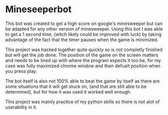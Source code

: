 # Mineseeperbot

This bot was created to get a high score on google's minesweeper but can be adapted for any other version of minesweeper. 
Using this bot I was able to get a 1 second time, (witch likely could be improved with luck) by taking advantage of the 
fact that the timer pauses when the game is minimized. 

This project was hacked together quite quickly so is not completly finished but will get the job done. The position of 
the game on the screen matters and needs to be lined up with where the program expects it too be, for my case was fully
maximized chrome window and then defualt position when you press play.

The bot itself is also not 100% able to beat the game by itself as there are some situations that it will get stuck on,
(and that are still able to be determined), but for how it was used it worked well enough.

This project was mainly practice of my python skills so there is not alot of userability in it.
